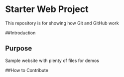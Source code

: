 # Starter Web Project
This repository is for showing how Git and GitHub work

##Introduction

## Purpose
Sample website with plenty of files for demos

##How to Contribute
